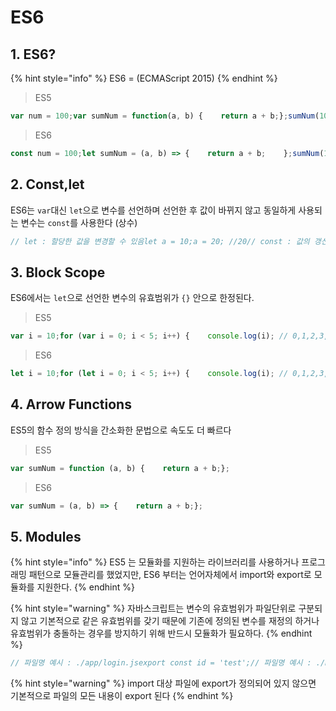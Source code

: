 # ES6

## 1. ES6?

{% hint style="info" %}
ES6 = \(ECMAScript 2015\)
{% endhint %}

> ES5

```javascript
var num = 100;var sumNum = function(a, b) {    return a + b;};sumNum(10, 20); //30
```

> ES6

```javascript
const num = 100;let sumNum = (a, b) => {    return a + b;    };sumNum(10, 20); //30
```

## 2. Const,let

ES6는 `var`대신 `let`으로 변수를 선언하며 선언한 후 값이 바뀌지 않고 동일하게 사용되는 변수는 `const`를 사용한다 \(상수\)

```javascript
// let : 할당한 값을 변경할 수 있음let a = 10;a = 20; //20// const : 값의 갱신을 허용하지 않음const a = 10;a = 20; // Uncaught TypeError: Assignment to constant variable.
```

## 3. Block Scope

ES6에서는 `let`으로 선언한 변수의 유효범위가 `{}` 안으로 한정된다.

> ES5

```javascript
var i = 10;for (var i = 0; i < 5; i++) {    console.log(i); // 0,1,2,3,4}console.log(i); //5
```

> ES6

```javascript
let i = 10;for (let i = 0; i < 5; i++) {    console.log(i); // 0,1,2,3,4}console.log(i); // 10
```

## 4. Arrow Functions

ES5의 함수 정의 방식을 간소화한 문법으로 속도도 더 빠르다

> ES5

```javascript
var sumNum = function (a, b) {    return a + b;};
```

> ES6

```javascript
var sumNum = (a, b) => {    return a + b;};
```

## 5. Modules

{% hint style="info" %}
ES5 는 모듈화를 지원하는 라이브러리를 사용하거나 프로그래밍 패턴으로 모듈관리를 했었지만, ES6 부터는 언어자체에서 import와 export로 모듈화를 지원한다.
{% endhint %}

{% hint style="warning" %}
자바스크립트는 변수의 유효범위가 파일단위로 구분되지 않고 기본적으로 같은 유효범위를 갖기 때문에 기존에 정의된 변수를 재정의 하거나 유효범위가 충돌하는 경우를 방지하기 위해 반드시 모듈화가 필요하다.
{% endhint %}

```javascript
// 파일명 예시 : ./app/login.jsexport const id = 'test';// 파일명 예시 : ./main.jsimport { id } from './app/login.js';console.log(id); // test
```

{% hint style="warning" %}
import 대상 파일에 export가 정의되어 있지 않으면 기본적으로 파일의 모든 내용이 export 된다
{% endhint %}

